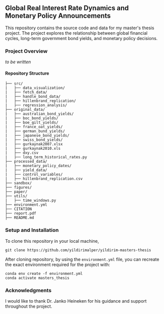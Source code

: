 ## Global Real Interest Rate Dynamics and Monetary Policy Announcements

This repository contains the source code and data for my master's thesis project. The project explores the relationship between global financial cycles, long-term government bond yields, and monetary policy decisions.

### Project Overview

*to be written*

#### Repository Structure
```plain
├── src/
|   ├── data_visualization/
|   ├── fetch_data/
|   ├── handle_bond_data/
|   ├── hillenbrand_replication/
|   ├── regression_analysis/
├── original_data/
|   ├── australian_bond_yields/
|   ├── boc_bond_yields/
|   ├── boe_gilt_yields/
|   ├── france_oat_yields/
|   ├── german_bund_yields/
|   ├── japanese_bond_yields/
|   ├── swiss_bond_yields/
|   ├── gurkaynak2007.xlsx
|   ├── gurkaynak2010.xls
|   ├── dxy.csv
|   ├── long_term_historical_rates.py
├── processed_data/
|   ├── monetary_policy_dates/
|   ├── yield_data/
|   ├── control_variables/
|   ├── hillenbrand_replication.csv
├── sandbox/
├── figures/
├── paper/
├── utils/
|   ├── time_windows.py
├── environment.yml
├── CITATION
├── report.pdf
├── README.md
```

### Setup and Installation

To clone this repository in your local machine,

```shell
git clone https://github.com/yildirimalper/yildirim-masters-thesis
```

After cloning repository, by using the `environment.yml` file, you can recreate the exact environment required for the project with:

```shell
conda env create -f environment.yml
conda activate masters_thesis
```

### Acknowledgments

I would like to thank Dr. Janko Heineken for his guidance and support throughout the project.